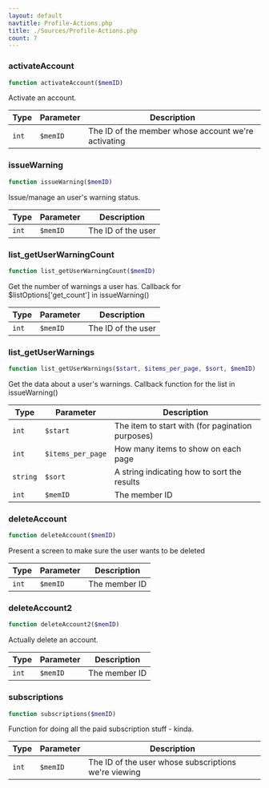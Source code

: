 ```yaml
---
layout: default
navtitle: Profile-Actions.php
title: ./Sources/Profile-Actions.php
count: 7
---
```


### activateAccount

```php
function activateAccount($memID)
```
Activate an account.



Type|Parameter|Description
---|---|---
`int`|`$memID`|The ID of the member whose account we're activating

### issueWarning

```php
function issueWarning($memID)
```
Issue/manage an user's warning status.



Type|Parameter|Description
---|---|---
`int`|`$memID`|The ID of the user

### list_getUserWarningCount

```php
function list_getUserWarningCount($memID)
```
Get the number of warnings a user has. Callback for $listOptions['get_count'] in issueWarning()



Type|Parameter|Description
---|---|---
`int`|`$memID`|The ID of the user

### list_getUserWarnings

```php
function list_getUserWarnings($start, $items_per_page, $sort, $memID)
```
Get the data about a user's warnings. Callback function for the list in issueWarning()



Type|Parameter|Description
---|---|---
`int`|`$start`|The item to start with (for pagination purposes)
`int`|`$items_per_page`|How many items to show on each page
`string`|`$sort`|A string indicating how to sort the results
`int`|`$memID`|The member ID

### deleteAccount

```php
function deleteAccount($memID)
```
Present a screen to make sure the user wants to be deleted



Type|Parameter|Description
---|---|---
`int`|`$memID`|The member ID

### deleteAccount2

```php
function deleteAccount2($memID)
```
Actually delete an account.



Type|Parameter|Description
---|---|---
`int`|`$memID`|The member ID

### subscriptions

```php
function subscriptions($memID)
```
Function for doing all the paid subscription stuff - kinda.



Type|Parameter|Description
---|---|---
`int`|`$memID`|The ID of the user whose subscriptions we're viewing

